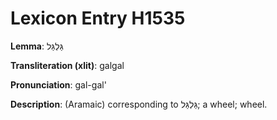 # Lexicon Entry H1535

**Lemma**: גַּלְגַּל

**Transliteration (xlit)**: galgal

**Pronunciation**: gal-gal'

**Description**:
(Aramaic) corresponding to גַּלְגַּל; a wheel; wheel.
